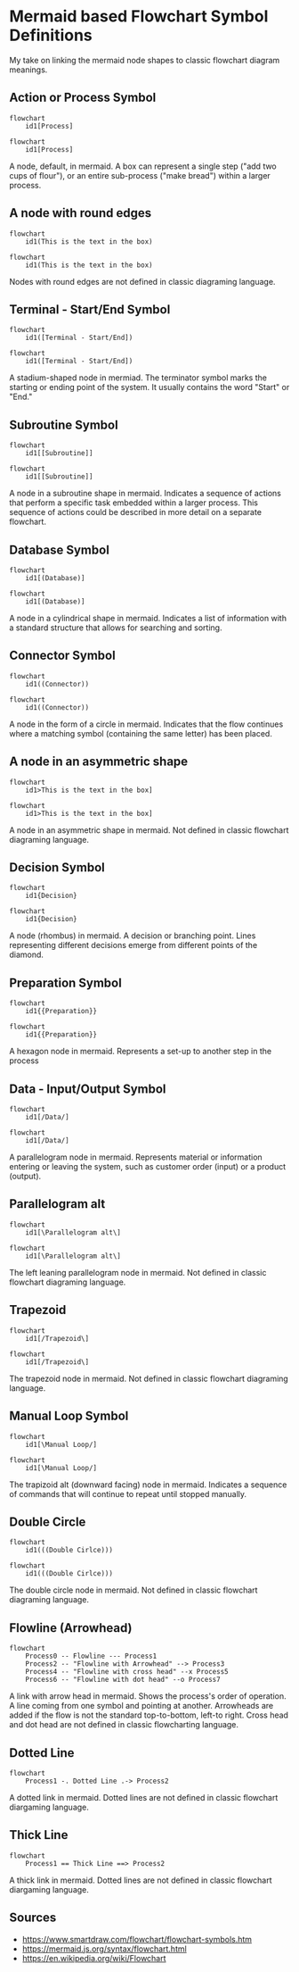 # Mermaid based Flowchart Symbol Definitions
My take on linking the mermaid node shapes to classic flowchart diagram meanings.

## Action or Process Symbol

```mermaid
flowchart
    id1[Process]
```

```
flowchart
    id1[Process]
```

A node, default, in mermaid. A box can represent a single step ("add two cups of flour"), or an entire sub-process ("make bread") within a larger process.

## A node with round edges

```mermaid
flowchart
    id1(This is the text in the box)
```

```
flowchart
    id1(This is the text in the box)
```

Nodes with round edges are not defined in classic diagraming language.

## Terminal - Start/End Symbol

```mermaid
flowchart
    id1([Terminal - Start/End])
```

```
flowchart
    id1([Terminal - Start/End])
```

A stadium-shaped node in mermiad. The terminator symbol marks the starting or ending point of the system. It usually contains the word "Start" or "End."

## Subroutine Symbol

```mermaid
flowchart
    id1[[Subroutine]]
```

```
flowchart
    id1[[Subroutine]]
```

A node in a subroutine shape in mermaid. Indicates a sequence of actions that perform a specific task embedded within a larger process. This sequence of actions could be described in more detail on a separate flowchart.

## Database Symbol

```mermaid
flowchart
    id1[(Database)]
```

```
flowchart
    id1[(Database)]
```

A node in a cylindrical shape in mermaid. Indicates a list of information with a standard structure that allows for searching and sorting.


## Connector Symbol

```mermaid
flowchart
    id1((Connector))
```

```
flowchart
    id1((Connector))
```

A node in the form of a circle in mermaid. Indicates that the flow continues where a matching symbol (containing the same letter) has been placed.

## A node in an asymmetric shape

```mermaid
flowchart
    id1>This is the text in the box]
```

```
flowchart
    id1>This is the text in the box]
```

A node in an asymmetric shape in mermaid. Not defined in classic flowchart diagraming language.

## Decision Symbol

```mermaid
flowchart
    id1{Decision}
```

```
flowchart
    id1{Decision}
```

A node (rhombus) in mermaid. A decision or branching point. Lines representing different decisions emerge from different points of the diamond.

## Preparation Symbol

```mermaid
flowchart
    id1{{Preparation}}
```

```
flowchart
    id1{{Preparation}}
```

A hexagon node in mermaid. Represents a set-up to another step in the process

## Data - Input/Output Symbol

```mermaid
flowchart
    id1[/Data/]
```

```
flowchart
    id1[/Data/]
```

A parallelogram node in mermaid. Represents material or information entering or leaving the system, such as customer order (input) or a product (output).

## Parallelogram alt

```mermaid
flowchart
    id1[\Parallelogram alt\]
```

```
flowchart
    id1[\Parallelogram alt\]
```

The left leaning parallelogram node in mermaid. Not defined in classic flowchart diagraming language.

## Trapezoid

```mermaid
flowchart
    id1[/Trapezoid\]
```

```
flowchart
    id1[/Trapezoid\]
```

The trapezoid node in mermaid. Not defined in classic flowchart diagraming language.

## Manual Loop Symbol

```mermaid
flowchart
    id1[\Manual Loop/]
```

```
flowchart
    id1[\Manual Loop/]
```

The trapizoid alt (downward facing) node in mermaid. Indicates a sequence of commands that will continue to repeat until stopped manually.

## Double Circle

```mermaid
flowchart
    id1(((Double Cirlce)))
```

```
flowchart
    id1(((Double Cirlce)))
```

The double circle node in mermaid. Not defined in classic flowchart diagraming language.


## Flowline (Arrowhead) 

```mermaid
flowchart
    Process0 -- Flowline --- Process1
    Process2 -- "Flowline with Arrowhead" --> Process3
    Process4 -- "Flowline with cross head" --x Process5
    Process6 -- "Flowline with dot head" --o Process7
```

A link with arrow head in mermaid. Shows the process's order of operation. A line coming from one symbol and pointing at another. Arrowheads are added if the flow is not the standard top-to-bottom, left-to right. Cross head and dot head are not defined in classic flowcharting language.

## Dotted Line 

```mermaid
flowchart
    Process1 -. Dotted Line .-> Process2
```

A dotted link in mermaid. Dotted lines are not defined in classic flowchart diargaming language.

## Thick Line 

```mermaid
flowchart
    Process1 == Thick Line ==> Process2
```

A thick link in mermaid. Dotted lines are not defined in classic flowchart diargaming language.


## Sources

* https://www.smartdraw.com/flowchart/flowchart-symbols.htm
* https://mermaid.js.org/syntax/flowchart.html
* https://en.wikipedia.org/wiki/Flowchart
